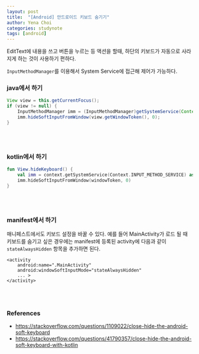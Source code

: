 ```yaml
---
layout: post
title:  "[Android] 안드로이드 키보드 숨기기"
author: Yena Choi
categories: studynote
tags: [android]
---
```


EditText에 내용을 쓰고 버튼을 누르는 등 액션을 할때, 하단의 키보드가 자동으로 사라지게 하는 것이 사용하기 편하다.

`InputMethodManager`를 이용해서 System Service에 접근해 제어가 가능하다.

### java에서 하기

```java
View view = this.getCurrentFocus();
if (view != null) {  
    InputMethodManager imm = (InputMethodManager)getSystemService(Context.INPUT_METHOD_SERVICE);
    imm.hideSoftInputFromWindow(view.getWindowToken(), 0);
}
```
<br><br>

### kotlin에서 하기

```kotlin
fun View.hideKeyboard() {
    val imm = context.getSystemService(Context.INPUT_METHOD_SERVICE) as InputMethodManager
    imm.hideSoftInputFromWindow(windowToken, 0)
}
```
<br><br>

### manifest에서 하기
매니페스트에서도 키보드 설정을 바꿀 수 있다. 예를 들어 MainActivity가 로드 될 때 키보드를 숨기고 싶은 경우에는 manifest에 등록된 activity에 다음과 같이 `stateAlwaysHidden` 항목을 추가하면 된다.

```xmlns
<activity
    android:name=".MainActivity"
    android:windowSoftInputMode="stateAlwaysHidden"
    ... >
</activity>
```
<br><br>

### References
- https://stackoverflow.com/questions/1109022/close-hide-the-android-soft-keyboard
- https://stackoverflow.com/questions/41790357/close-hide-the-android-soft-keyboard-with-kotlin
